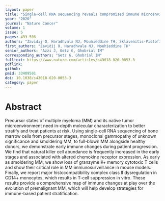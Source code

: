```yaml
---
layout: paper
title: "Single-cell RNA sequencing reveals compromised immune microenvironment in precursor stages of multiple myeloma"
year: "2020"
journal: "Nature Cancer"
volume: 1
issue: 5
pages: 493-506
authors: "Zavidij O, Haradhvala NJ, Mouhieddine TH, Sklavenitis-Pistofidis R, Cai S, Reidy M, Rahmat M, Flaifel A, Ferland B, Su NK, Agius MP, Park J, Manier S, Bustoros M, Huynh D, Capelletti M, Berrios B, Liu CJ, He MX, Braggio E, Fonseca R, Maruvka Y, Guerriero JL, Goldman M, van Allen E, McCarroll SA, Azzi J, Getz G, Ghobrial IM"
first_authors: "Zavidij O, Haradhvala NJ, Mouhieddine TH"
senior_authors: "Azzi J, Getz G, Ghobrial IM"
corresponding_authors: "Getz G, Ghobrial IM"
fulltext: https://www.nature.com/articles/s43018-020-0053-3
pdflink:
github:
pmid: 33409501
doi: 10.1038/s43018-020-0053-3
category: paper
---
```


# Abstract

Precursor states of multiple myeloma (MM) and its native tumor microenvironment need in-depth molecular characterization to better stratify and treat patients at risk. Using single-cell RNA sequencing of bone marrow cells from precursor stages, monoclonal gammopathy of unknown significance and smoldering MM, to full-blown MM alongside healthy donors, we demonstrate early immune changes during patient progression. We find that natural killer cell abundance is frequently increased in the early stages and associated with altered chemokine receptor expression. As early as smoldering MM, we show loss of granzyme K+ memory cytotoxic T cells and show their critical role in MM immunosurveillance in mouse models. Finally, we report major histocompatibility complex class II dysregulation in CD14+ monocytes, which results in T-cell suppression in vitro. These results provide a comprehensive map of immune changes at play over the evolution of premalignant MM, which will help develop strategies for immune-based patient stratification.





